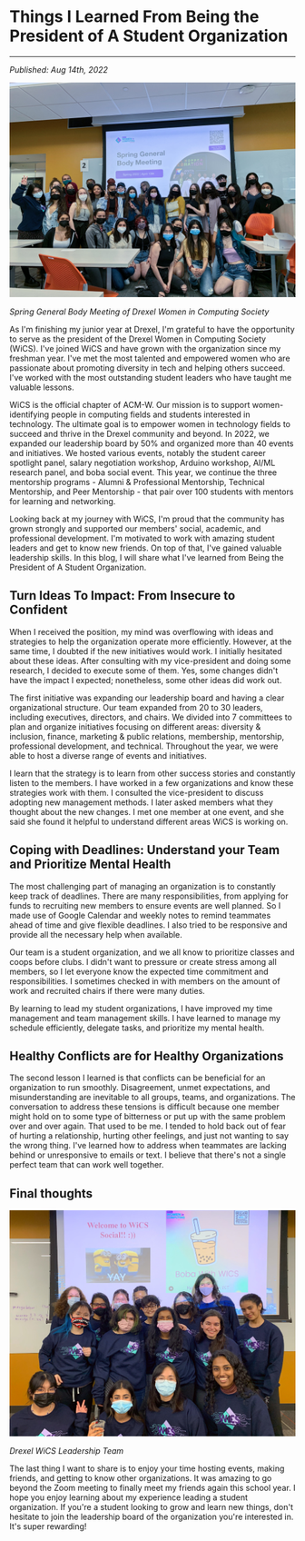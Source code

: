 # Things I Learned From Being the President of A Student Organization
---
*Published: Aug 14th, 2022*

![](https://raw.githubusercontent.com/AriNguyen/aringuyen.github.io/master/src/assets/blogs/blog5/springGBM.jpg)

*Spring General Body Meeting of Drexel Women in Computing Society*

As I'm finishing my junior year at Drexel, I'm grateful to have the opportunity to serve as the president of the Drexel Women in Computing Society (WiCS). I've joined WiCS and have grown with the organization since my freshman year. I've met the most talented and empowered women who are passionate about promoting diversity in tech and helping others succeed. I've worked with the most outstanding student leaders who have taught me valuable lessons. 

WiCS is the official chapter of ACM-W. Our mission is to support women-identifying people in computing fields and students interested in technology. The ultimate goal is to empower women in technology fields to succeed and thrive in the Drexel community and beyond. In 2022, we expanded our leadership board by 50% and organized more than 40 events and initiatives. We hosted various events, notably the student career spotlight panel, salary negotiation workshop, Arduino workshop, AI/ML research panel, and boba social event. This year, we continue the three mentorship programs - Alumni & Professional Mentorship, Technical Mentorship, and Peer Mentorship - that pair over 100 students with mentors for learning and networking. 

Looking back at my journey with WiCS, I'm proud that the community has grown strongly and supported our members' social, academic, and professional development. I'm motivated to work with amazing student leaders and get to know new friends. On top of that, I've gained valuable leadership skills. In this blog, I will share what I've learned from Being the President of A Student Organization. 

## Turn Ideas To Impact: From Insecure to Confident

When I received the position, my mind was overflowing with ideas and strategies to help the organization operate more efficiently. However, at the same time, I doubted if the new initiatives would work. I initially hesitated about these ideas. After consulting with my vice-president and doing some research, I decided to execute some of them. Yes, some changes didn't have the impact I expected; nonetheless, some other ideas did work out. 

The first initiative was expanding our leadership board and having a clear organizational structure. Our team expanded from 20 to 30 leaders, including executives, directors, and chairs. We divided into 7 committees to plan and organize initiatives focusing on different areas: diversity & inclusion, finance, marketing & public relations, membership, mentorship, professional development, and technical. Throughout the year, we were able to host a diverse range of events and initiatives. 

I learn that the strategy is to learn from other success stories and constantly listen to the members. I have worked in a few organizations and know these strategies work with them. I consulted the vice-president to discuss adopting new management methods. I later asked members what they thought about the new changes. I met one member at one event, and she said she found it helpful to understand different areas WiCS is working on. 

## Coping with Deadlines: Understand your Team and Prioritize Mental Health

The most challenging part of managing an organization is to constantly keep track of deadlines. There are many responsibilities, from applying for funds to recruiting new members to ensure events are well planned. So I made use of Google Calendar and weekly notes to remind teammates ahead of time and give flexible deadlines. I also tried to be responsive and provide all the necessary help when available. 

Our team is a student organization, and we all know to prioritize classes and coops before clubs. I didn't want to pressure or create stress among all members, so I let everyone know the expected time commitment and responsibilities. I sometimes checked in with members on the amount of work and recruited chairs if there were many duties. 

By learning to lead my student organizations, I have improved my time management and team management skills. I have learned to manage my schedule efficiently, delegate tasks, and prioritize my mental health. 

## Healthy Conflicts are for Healthy Organizations

The second lesson I learned is that conflicts can be beneficial for an organization to run smoothly. Disagreement, unmet expectations, and misunderstanding are inevitable to all groups, teams, and organizations. The conversation to address these tensions is difficult because one member might hold on to some type of bitterness or put up with the same problem over and over again. That used to be me. I tended to hold back out of fear of hurting a relationship, hurting other feelings, and just not wanting to say the wrong thing. I've learned how to address when teammates are lacking behind or unresponsive to emails or text. I believe that there's not a single perfect team that can work well together.

## Final thoughts

![](https://raw.githubusercontent.com/AriNguyen/aringuyen.github.io/master/src/assets/blogs/blog5/officers.jpg)

*Drexel WiCS Leadership Team*

The last thing I want to share is to enjoy your time hosting events, making friends, and getting to know other organizations. It was amazing to go beyond the Zoom meeting to finally meet my friends again this school year. I hope you enjoy learning about my experience leading a student organization. If you're a student looking to grow and learn new things, don't hesitate to join the leadership board of the organization you're interested in. It's super rewarding!